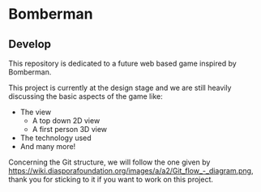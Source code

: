Bomberman
=========

Develop
-------

This repository is dedicated to a future web based game inspired by Bomberman.

This project is currently at the design stage and we are still heavily discussing the basic aspects of the game like:
* The view
  * A top down 2D view
  * A first person 3D view
* The technology used
* And many more!

Concerning the Git structure, we will follow the one given by https://wiki.diasporafoundation.org/images/a/a2/Git_flow_-_diagram.png, thank you for sticking to it if you want to work on this project.

